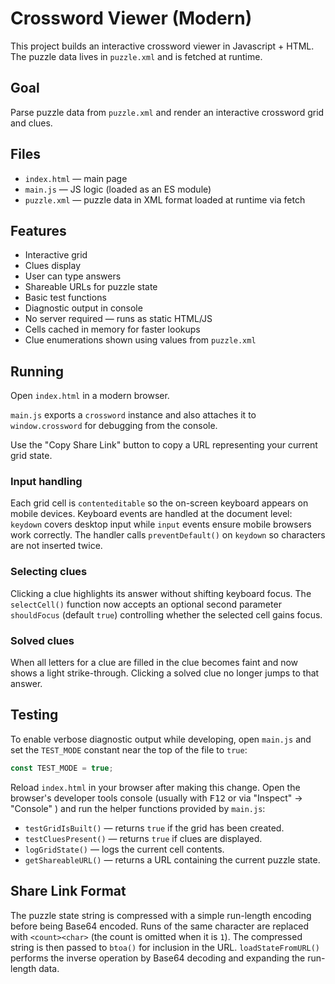 # Crossword Viewer (Modern)

This project builds an interactive crossword viewer in Javascript + HTML.
The puzzle data lives in `puzzle.xml` and is fetched at runtime.

## Goal

Parse puzzle data from `puzzle.xml` and render an interactive crossword grid and clues.

## Files

- `index.html` — main page
- `main.js` — JS logic (loaded as an ES module)
- `puzzle.xml` — puzzle data in XML format loaded at runtime via fetch

## Features

- Interactive grid
- Clues display
- User can type answers
- Shareable URLs for puzzle state
- Basic test functions
- Diagnostic output in console
- No server required — runs as static HTML/JS
- Cells cached in memory for faster lookups
- Clue enumerations shown using values from `puzzle.xml`

## Running

Open `index.html` in a modern browser.

`main.js` exports a `crossword` instance and also attaches it to `window.crossword` for debugging from the console.

Use the "Copy Share Link" button to copy a URL representing your current grid state.

### Input handling

Each grid cell is `contenteditable` so the on-screen keyboard appears on mobile devices. Keyboard events are handled at the document level: `keydown` covers desktop input while `input` events ensure mobile browsers work correctly. The handler calls `preventDefault()` on `keydown` so characters are not inserted twice.

### Selecting clues

Clicking a clue highlights its answer without shifting keyboard focus. The `selectCell()` function now accepts an optional second parameter `shouldFocus` (default `true`) controlling whether the selected cell gains focus.

### Solved clues

When all letters for a clue are filled in the clue becomes faint and now shows a light strike-through. Clicking a solved clue no longer jumps to that answer.

## Testing

To enable verbose diagnostic output while developing, open `main.js` and set the
`TEST_MODE` constant near the top of the file to `true`:

```js
const TEST_MODE = true;
```

Reload `index.html` in your browser after making this change. Open the browser's
developer tools console (usually with <kbd>F12</kbd> or via "Inspect" → "Console" )
and run the helper functions provided by `main.js`:

- `testGridIsBuilt()` — returns `true` if the grid has been created.
- `testCluesPresent()` — returns `true` if clues are displayed.
- `logGridState()` — logs the current cell contents.
- `getShareableURL()` — returns a URL containing the current puzzle state.

## Share Link Format

The puzzle state string is compressed with a simple run-length encoding before
being Base64 encoded. Runs of the same character are replaced with
`<count><char>` (the count is omitted when it is `1`). The compressed string is
then passed to `btoa()` for inclusion in the URL. `loadStateFromURL()` performs
the inverse operation by Base64 decoding and expanding the run-length data.
